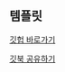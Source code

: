 
## 템플릿

[깃헙 바로가기](https://github.com/G-yhlee)

[깃북 공유하기](https://g-yhlee.gitbook.io/template/)

```elixir

```

```js

```
